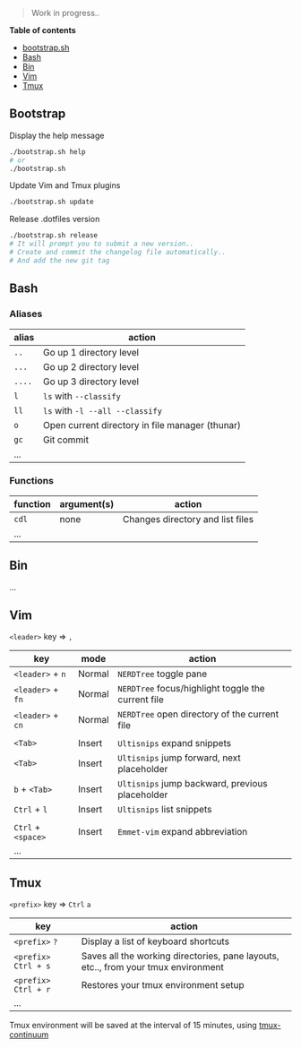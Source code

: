 > Work in progress..

__Table of contents__

- [bootstrap.sh](#bootstrap.sh)
- [Bash](#bash)
- [Bin](#bin)
- [Vim](#vim)
- [Tmux](#tmux)

## Bootstrap

Display the help message
```bash
./bootstrap.sh help
# or
./bootstrap.sh
```
Update Vim and Tmux plugins
```bash
./bootstrap.sh update
```
Release .dotfiles version
```bash
./bootstrap.sh release
# It will prompt you to submit a new version..
# Create and commit the changelog file automatically..
# And add the new git tag
```

## Bash

### Aliases

| alias  | action                                          |
| ------ | ------                                          |
| `..`   | Go up 1 directory level                         |
| `...`  | Go up 2 directory level                         |
| `....` | Go up 3 directory level                         |
| `l`    | `ls` with `--classify`                          |
| `ll`   | `ls` with `-l --all --classify`                 |
| `o`    | Open current directory in file manager (thunar) |
| `gc`   | Git commit                                      |
| ...    |                                                 |

### Functions

| function | argument(s) | action                           |
| ------   | ------      | ------                           |
| `cdl`    | none        | Changes directory and list files |
| ...      |             |                                  |

## Bin

...

## Vim

`<leader>` key => `,`

| key                | mode        | action                                             |
| ------             | ----------- | ------                                             |
| `<leader>` + `n`   | Normal      | `NERDTree` toggle pane                             |
| `<leader>` + `fn`  | Normal      | `NERDTree` focus/highlight toggle the current file |
| `<leader>` + `cn`  | Normal      | `NERDTree` open directory of the current file      |
|                    |             |                                                    |
| `<Tab>`            | Insert      | `Ultisnips` expand snippets                        |
| `<Tab>`            | Insert      | `Ultisnips` jump forward, next placeholder         |
| `b` + `<Tab>`      | Insert      | `Ultisnips` jump backward, previous placeholder    |
| `Ctrl` + `l`       | Insert      | `Ultisnips` list snippets                          |
|                    |             |                                                    |
| `Ctrl` + `<space>` | Insert      | `Emmet-vim` expand abbreviation                    |
| ...                |             |                                                    |

## Tmux

`<prefix>` key => `Ctrl` `a`

| key            | action                               |
| ------         | ------                               |
| `<prefix>` `?` | Display a list of keyboard shortcuts |
| `<prefix> Ctrl + s` | Saves all the working directories, pane layouts, etc.., from your tmux environment |
| `<prefix> Ctrl + r` | Restores your tmux environment setup |
| ...            |                                      |

Tmux environment will be saved at the interval of 15 minutes, using [tmux-continuum](https://github.com/tmux-plugins/tmux-continuum)

